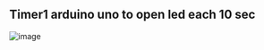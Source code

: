 ## Timer1 arduino uno to open led each 10 sec
![image](https://github.com/user-attachments/assets/f7007e95-307d-4597-9428-c2c3cba3dc34)

